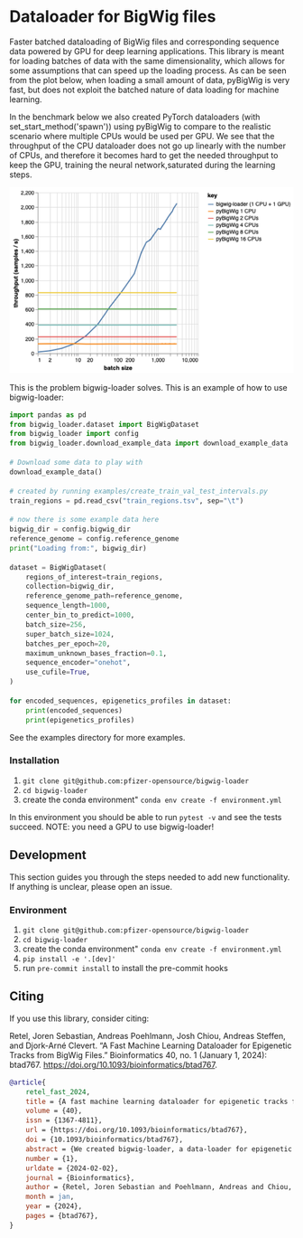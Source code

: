 # Dataloader for BigWig files

Faster batched dataloading of BigWig files and corresponding sequence data powered by GPU for deep learning applications.
This library is meant for loading batches of data with the same dimensionality, which allows for some assumptions that can
speed up the loading process. As can be seen from the plot below, when loading a small amount of data, pyBigWig is very fast,
but does not exploit the batched nature of data loading for machine learning.

In the benchmark below we also created PyTorch dataloaders (with set_start_method('spawn')) using pyBigWig to compare to
the realistic scenario where multiple CPUs would be used per GPU. We see that the throughput of the CPU dataloader does
not go up linearly with the number of CPUs, and therefore it becomes hard to get the needed throughput to keep the GPU,
training the neural network,saturated during the learning steps.


![benchmark.png](images%2Fbenchmark.png)

This is the problem bigwig-loader solves. This is an example of how to use bigwig-loader:

```python
import pandas as pd
from bigwig_loader.dataset import BigWigDataset
from bigwig_loader import config
from bigwig_loader.download_example_data import download_example_data

# Download some data to play with
download_example_data()

# created by running examples/create_train_val_test_intervals.py
train_regions = pd.read_csv("train_regions.tsv", sep="\t")

# now there is some example data here
bigwig_dir = config.bigwig_dir
reference_genome = config.reference_genome
print("Loading from:", bigwig_dir)

dataset = BigWigDataset(
    regions_of_interest=train_regions,
    collection=bigwig_dir,
    reference_genome_path=reference_genome,
    sequence_length=1000,
    center_bin_to_predict=1000,
    batch_size=256,
    super_batch_size=1024,
    batches_per_epoch=20,
    maximum_unknown_bases_fraction=0.1,
    sequence_encoder="onehot",
    use_cufile=True,
)

for encoded_sequences, epigenetics_profiles in dataset:
    print(encoded_sequences)
    print(epigenetics_profiles)

```

See the examples directory for more examples.

### Installation

1. `git clone git@github.com:pfizer-opensource/bigwig-loader`
2. `cd bigwig-loader`
3. create the conda environment" `conda env create -f environment.yml`

In this environment you should be able to run `pytest -v` and see the tests
succeed. NOTE: you need a GPU to use bigwig-loader!

## Development

This section guides you through the steps needed to add new functionality. If
anything is unclear, please open an issue.

### Environment

1. `git clone git@github.com:pfizer-opensource/bigwig-loader`
2. `cd bigwig-loader`
3. create the conda environment" `conda env create -f environment.yml`
4. `pip install -e '.[dev]'`
5. run `pre-commit install` to install the pre-commit hooks


## Citing

If you use this library, consider citing:

Retel, Joren Sebastian, Andreas Poehlmann, Josh Chiou, Andreas Steffen, and Djork-Arné Clevert. “A Fast Machine Learning Dataloader for Epigenetic Tracks from BigWig Files.” Bioinformatics 40, no. 1 (January 1, 2024): btad767. https://doi.org/10.1093/bioinformatics/btad767.

```bibtex
@article{
    retel_fast_2024,
    title = {A fast machine learning dataloader for epigenetic tracks from {BigWig} files},
    volume = {40},
    issn = {1367-4811},
    url = {https://doi.org/10.1093/bioinformatics/btad767},
    doi = {10.1093/bioinformatics/btad767},
    abstract = {We created bigwig-loader, a data-loader for epigenetic profiles from BigWig files that decompresses and processes information for multiple intervals from multiple BigWig files in parallel. This is an access pattern needed to create training batches for typical machine learning models on epigenetics data. Using a new codec, the decompression can be done on a graphical processing unit (GPU) making it fast enough to create the training batches during training, mitigating the need for saving preprocessed training examples to disk.The bigwig-loader installation instructions and source code can be accessed at https://github.com/pfizer-opensource/bigwig-loader},
    number = {1},
    urldate = {2024-02-02},
    journal = {Bioinformatics},
    author = {Retel, Joren Sebastian and Poehlmann, Andreas and Chiou, Josh and Steffen, Andreas and Clevert, Djork-Arné},
    month = jan,
    year = {2024},
    pages = {btad767},
}
```
